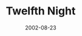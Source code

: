 ---
title: Twelfth Night
date: 2002-08-23
closing_date: 2002-09-21
layout: productions
playbill:
Genres: 
- Play
- Comedy
- Romance
Theatre: Theatre Jacksonville
Venue: Little Theatre
cast:
- Viola: Mandy Leigh Proctor
- Olivia: Sandra S. Spurney
- Maria: Tracy Olin
- Sir Toby Belch: Jefferson Baker
- Sir Andrew Aguecheek: Josh Waller
- Malvolio: Robert Chylinski
- Feste: Christopher P. Farrell
- Fabian: JaMario Stills
- Orsino: Carl Baum
- Valentine: Eric Dorman
- Curio: Cory Driscoll
- Sebastain: Alex Margulies
- Antonio: David Gile
- Captain: Karl Rogers
- Priest: Jeff Wells
- Sailor Officer One: John Brenan
- Sailor Officer Two: P.J. Dykas
- Lady One: Jenna Goudreau
- Lady Two: Rebecca Imm
- Lady Three: Theresa Imbach
crew:
- Director: Lester Thomas Shane
- Lighting Design: Jeffery L. Wagoner
- Set Design: Kelly J. Wagoner
- Costume Design: Joy Smith
- Assistant Lighting Director: Daniel Dungan
- Musical Director: Boril Ivanov
- Choreograher: Rebecca Kracke
- Stage Manager: Kim Imbach
- Light Board Operation: Gloria Pepe
- Assistant Stage Manager: Amanda Brown
- Scenic Painter: Julie Pellegrino
- Hair Design: Tracy Olin
- Drapery Construction: Jeanine Stites
- Prop Master: Eric Dorman
- Set Construction:
  - Daniel Davis
  - John Brenan
  - Gloria Pepe
  - Sipra Bihani
  - Sarah Overton
  - Deon Young
  - Greg Odenwald
  - Brian Fenn
  - Ashley Fenn
  - Chris Fenn
- Running Crew:
  - Leslie Hirsig
  - Chris MacDowell
  - Alissa Cooke-Dew
  - Kelly Peterman
  - Mary Beth Silvestris
  - Lindsay Abid
  - Jeff Swindling
  - David Hall
  - Jason Wayu
  - Shea O'Rourke
- Costume Assistant:
  - Samantha Watson
  - Jenny McCombes
  - Andra Smith
  - Beka Vaughn
orchestra:
---